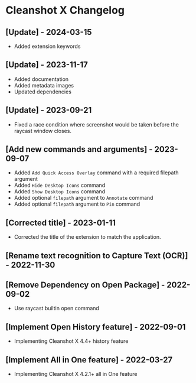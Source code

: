 # Cleanshot X Changelog

## [Update] - 2024-03-15

- Added extension keywords

## [Update] - 2023-11-17

- Added documentation
- Added metadata images
- Updated dependencies

## [Update] - 2023-09-21

- Fixed a race condition where screenshot would be taken before the raycast window closes.

## [Add new commands and arguments] - 2023-09-07

- Added `Add Quick Access Overlay` command with a required filepath argument
- Added `Hide Desktop Icons` command
- Added `Show Desktop Icons` command
- Added optional `filepath` argument to `Annotate` command
- Added optional `filepath` argument to `Pin` command

## [Corrected title] - 2023-01-11

- Corrected the title of the extension to match the application.

## [Rename text recognition to Capture Text (OCR)] - 2022-11-30

## [Remove Dependency on Open Package] - 2022-09-02

- Use raycast builtin open command

## [Implement Open History feature] - 2022-09-01

- Implementing Cleanshot X 4.4+ history feature

## [Implement All in One feature] - 2022-03-27

- Implementing Cleanshot X 4.2.1+ all in One feature
